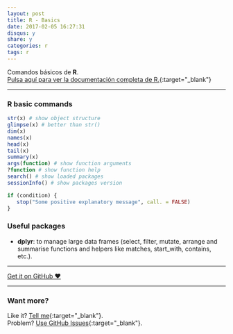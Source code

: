 ```yaml
---
layout: post
title: R - Basics
date: 2017-02-05 16:27:31
disqus: y
share: y
categories: r
tags: r
---
```


Comandos básicos de **R**.<br>
[Pulsa aquí para ver la documentación completa de R.](https://www.r-project.org){:target="_blank"}

---

### R basic commands

```R
str(x) # show object structure
glimpse(x) # better than str()
dim(x)
names(x)
head(x)
tail(x)
summary(x)
args(function) # show function arguments
?function # show function help
search() # show loaded packages
sessionInfo() # show packages version
```

```R
if (condition) {
   stop("Some positive explanatory message", call. = FALSE)
}
```

### Useful packages

* **dplyr**: to manage large data frames (select, filter, mutate, arrange and summarise functions and helpers like matches, start_with, contains, etc.).

---

<a href="https://github.com/mariope/apuntes" target="_blank" class="big-button gray">Get it on GitHub &hearts;</a>

---

### Want more?

Like it? [Tell me](http://twitter.com/mariodevelop){:target="_blank"}.<br/>
Problem? [Use GitHub Issues](https://github.com/mariope/apuntes/issues){:target="_blank"}.
